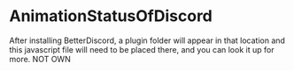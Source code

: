 # AnimationStatusOfDiscord
After installing BetterDiscord, a plugin folder will appear in that location and this javascript file will need to be placed there, and you can look it up for more.
NOT OWN
